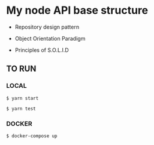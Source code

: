 # My node API base structure

- Repository design pattern

- Object Orientation Paradigm

- Principles of S.O.L.I.D

## TO RUN 

### LOCAL

```shell
$ yarn start
```

```shell
$ yarn test
```

### DOCKER

```shell
$ docker-compose up
```




